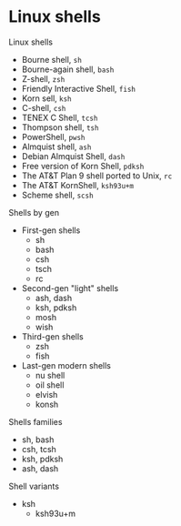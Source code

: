 # Linux shells

Linux shells
- Bourne shell, `sh`
- Bourne-again shell, `bash`
- Z-shell, `zsh`
- Friendly Interactive Shell, `fish`
- Korn sell, `ksh`
- C-shell, `csh`
- TENEX C Shell, `tcsh`
- Thompson shell, `tsh`
- PowerShell, `pwsh`
- Almquist shell, `ash`
- Debian Almquist Shell, `dash`
- Free version of Korn Shell, `pdksh`
- The AT&T Plan 9 shell ported to Unix, `rc`
- The AT&T KornShell, `ksh93u+m`
- Scheme shell, `scsh`


Shells by gen
- First-gen shells
  - sh
  - bash
  - csh
  - tsch
  - rc
- Second-gen "light" shells
  - ash, dash
  - ksh, pdksh
  - mosh
  - wish
- Third-gen shells
  - zsh
  - fish
- Last-gen modern shells
  - nu shell
  - oil shell
  - elvish
  - konsh


Shells families
- sh, bash
- csh, tcsh
- ksh, pdksh
- ash, dash

Shell variants
- ksh
  - ksh93u+m
  